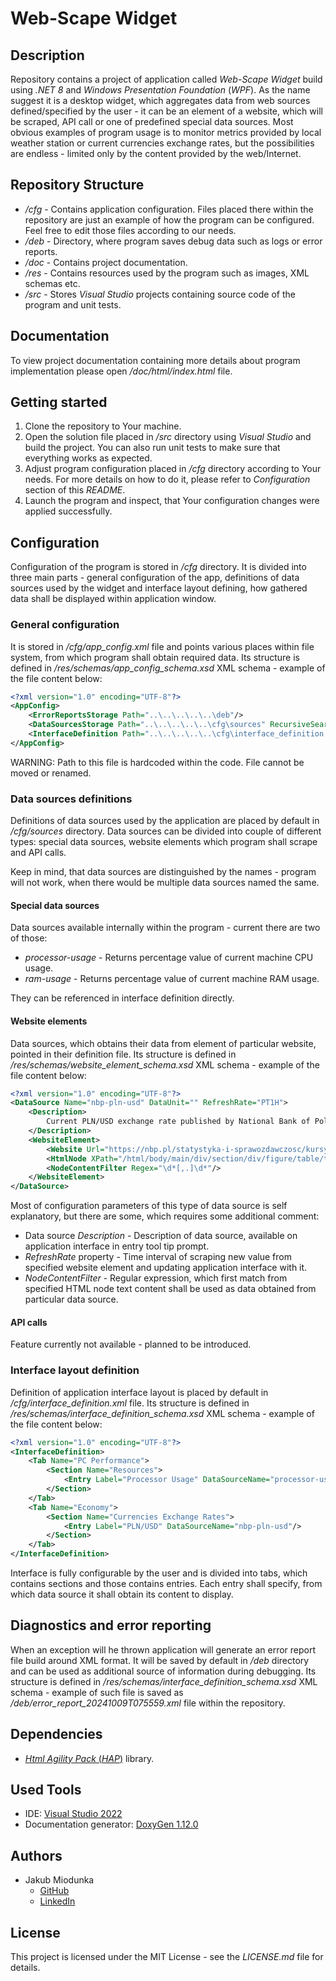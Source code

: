 # Web-Scape Widget

## Description

Repository contains a project of application called *Web-Scape Widget* build using *.NET 8*
and *Windows Presentation Foundation* (*WPF*).
As the name suggest it is a desktop widget, which aggregates data from web sources
defined/specified by the user - it can be an element of a website, which will be scraped, API call
or one of predefined special data sources.
Most obvious examples of program usage is to monitor metrics provided by local weather station
or current currencies exchange rates, but the possibilities are endless - limited only
by the content provided by the web/Internet.

## Repository Structure

* */cfg* - Contains application configuration. Files placed there within the repository are just an example
of how the program can be configured. Feel free to edit those files according to our needs.
* */deb* - Directory, where program saves debug data such as logs or error reports.
* */doc* - Contains project documentation.
* */res* - Contains resources used by the program such as images, XML schemas etc.
* */src* - Stores *Visual Studio* projects containing source code of the program and unit tests.

## Documentation

To view project documentation containing more details about
program implementation please open */doc/html/index.html* file.

## Getting started

1. Clone the repository to Your machine.
2. Open the solution file placed in */src* directory using *Visual Studio* and build the project.
You can also run unit tests to make sure that everything works as expected.
3. Adjust program configuration placed in */cfg* directory according to Your needs.
For more details on how to do it, please refer to *Configuration* section of this *README*.
4. Launch the program and inspect, that Your configuration changes were applied successfully.

## Configuration

Configuration of the program is stored in */cfg* directory.
It is divided into three main parts - general configuration of the app,
definitions of data sources used by the widget and interface layout defining, how gathered data
shall be displayed within application window.

### General configuration

It is stored in */cfg/app_config.xml* file and points various places within file system,
from which program shall obtain required data.
Its structure is defined in */res/schemas/app_config_schema.xsd* XML schema - example of the file content below:

```XML
<?xml version="1.0" encoding="UTF-8"?>
<AppConfig>
    <ErrorReportsStorage Path="..\..\..\..\..\deb"/>
    <DataSourcesStorage Path="..\..\..\..\..\cfg\sources" RecursiveSearch="disabled"/>
    <InterfaceDefinition Path="..\..\..\..\..\cfg\interface_definition.xml"/>
</AppConfig>
```

WARNING: Path to this file is hardcoded within the code. File cannot be moved or renamed.

### Data sources definitions

Definitions of data sources used by the application are placed by default in */cfg/sources* directory.
Data sources can be divided into couple of different types:
special data sources, website elements which program shall scrape and API calls.

Keep in mind, that data sources are distinguished by the names - program will not work,
when there would be multiple data sources named the same.

#### Special data sources

Data sources available internally within the program - current there are two of those:

* *processor-usage* - Returns percentage value of current machine CPU usage.
* *ram-usage* - Returns percentage value of current machine RAM usage.

They can be referenced in interface definition directly.

#### Website elements

Data sources, which obtains their data from element of particular website, pointed in their definition file.
Its structure is defined in */res/schemas/website_element_schema.xsd* XML schema - example of the file content below:

```XML
<?xml version="1.0" encoding="UTF-8"?>
<DataSource Name="nbp-pln-usd" DataUnit="" RefreshRate="PT1H">
    <Description>
        Current PLN/USD exchange rate published by National Bank of Poland.
    </Description>
    <WebsiteElement>
        <Website Url="https://nbp.pl/statystyka-i-sprawozdawczosc/kursy/tabela-a/"/>
        <HtmlNode XPath="/html/body/main/div/section/div/figure/table/tbody/tr[2]/td[3]"/>
        <NodeContentFilter Regex="\d*[,.]\d*"/>
    </WebsiteElement>
</DataSource>
```

Most of configuration parameters of this type of data source is self explanatory, but there are some,
which requires some additional comment:

* Data source *Description* - Description of data source, available on application interface in entry tool tip prompt.
* *RefreshRate* property - Time interval of scraping new value from specified website element and updating application interface with it.
* *NodeContentFilter* - Regular expression, which first match from specified HTML node text content
shall be used as data obtained from particular data source.

#### API calls

Feature currently not available - planned to be introduced.

### Interface layout definition

Definition of application interface layout is placed by default in */cfg/interface_definition.xml* file.
Its structure is defined in */res/schemas/interface_definition_schema.xsd* XML schema - example of the file content below:

```XML
<?xml version="1.0" encoding="UTF-8"?>
<InterfaceDefinition>
    <Tab Name="PC Performance">
        <Section Name="Resources">
            <Entry Label="Processor Usage" DataSourceName="processor-usage"/>
        </Section>
    </Tab>
    <Tab Name="Economy">
        <Section Name="Currencies Exchange Rates">
            <Entry Label="PLN/USD" DataSourceName="nbp-pln-usd"/>
        </Section>
    </Tab>
</InterfaceDefinition>
```

Interface is fully configurable by the user and is divided into tabs, which contains sections and those contains entries.
Each entry shall specify, from which data source it shall obtain its content to display.

## Diagnostics and error reporting

When an exception will he thrown application will generate an error report file build around XML format.
It will be saved by default in */deb* directory and can be used as additional source  of information during debugging.
Its structure is defined in */res/schemas/interface_definition_schema.xsd* XML schema - example of such file is saved as
*/deb/error_report_20241009T075559.xml* file within the repository.

## Dependencies

* [*Html Agility Pack* (*HAP*)](https://html-agility-pack.net/) library.

## Used Tools

* IDE: [Visual Studio 2022](https://visualstudio.microsoft.com/vs/)
* Documentation generator: [DoxyGen 1.12.0](https://www.doxygen.nl/)

## Authors

* Jakub Miodunka
  * [GitHub](https://github.com/JakubMiodunka)
  * [LinkedIn](https://www.linkedin.com/in/jakubmiodunka/)

## License

This project is licensed under the MIT License - see the *LICENSE.md* file for details.
